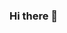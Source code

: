 ### Hi there 👋

<!--
**aswinrejidev/aswinrejidev** is a ✨ _special_ ✨ repository because its `README.md` (this file) appears on your GitHub profile.
![<aswinrejidev>'s Stats](https://github-readme-stats.vercel.app/api?aswinrejidev=<aswinrejidev>&theme=vue-dark&show_icons=true&hide_border=true&count_private=true)

Here are some ideas to get you started:

- 🔭 I’m currently working on ...
- 🌱 I’m currently learning ...
- 👯 I’m looking to collaborate on ...
- 🤔 I’m looking for help with ...
- 💬 Ask me about ...
- 📫 How to reach me: ...
- 😄 Pronouns: ...
- ⚡ Fun fact: ...
-->
